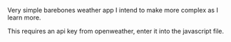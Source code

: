 Very simple barebones weather app I intend to make more complex as I learn more.

This requires an api key from openweather, enter it into the javascript file.
